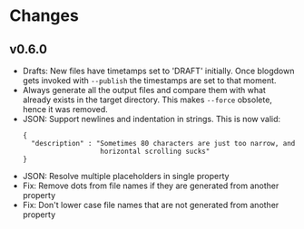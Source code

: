 # Changes

## v0.6.0

- Drafts: New files have timetamps set to 'DRAFT' initially. Once blogdown gets
  invoked with `--publish` the timestamps are set to that moment.
- Always generate all the output files and compare them with what already
  exists in the target directory. This makes `--force` obsolete, hence it was
  removed.
- JSON: Support newlines and indentation in strings. This is now valid:
  ```
  {
    "description" : "Sometimes 80 characters are just too narrow, and
                     horizontal scrolling sucks"
  }
  ```
- JSON: Resolve multiple placeholders in single property
- Fix: Remove dots from file names if they are generated from another property
- Fix: Don't lower case file names that are not generated from another property
